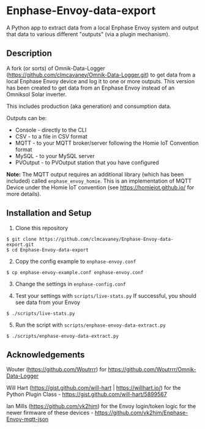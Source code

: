 # Enphase-Envoy-data-export

A Python app to extract data from a local Enphase Envoy system and output that data to various different "outputs" (via a plugin mechanism).


## Description

A fork (or sorts) of Omnik-Data-Logger (https://github.com/clmcavaney/Omnik-Data-Logger.git) to get data from a local Enphase Envoy device and log it to one or more outputs.  This version has been created to get data from an Enphase Envoy instead of an Omniksol Solar inverter.

This includes production (aka generation) and consumption data.

Outputs can be:
- Console - directly to the CLI
- CSV - to a file in CSV format
- MQTT - to your MQTT broker/server following the Homie IoT Convention format
- MySQL - to your MySQL server
- PVOutput - to PVOutput station that you have configured

**Note:** The MQTT output requires an additional library (which has been included) called `enphase_envoy_homie`.  This is an implementation of MQTT Device under the Homie IoT convention (see https://homieiot.github.io/ for more details).


## Installation and Setup

1. Clone this repository
```
$ git clone https://github.com/clmcavaney/Enphase-Envoy-data-export.git
$ cd Enphase-Envoy-data-export
```

2. Copy the config example to `enphase-envoy.conf`
```
$ cp enphase-envoy-example.conf enphase-envoy.conf
```

3. Change the settings in `enphase-config.conf`

4. Test your settings with `scripts/live-stats.py`
If successful, you should see data from your Envoy
```
$ ./scripts/live-stats.py
```

5. Run the script with `scripts/enphase-envoy-data-extract.py`
```
$ ./scripts/enphase-envoy-data-extract.py
```


## Acknowledgements

Wouter (https://github.com/Woutrrr) for https://github.com/Woutrrr/Omnik-Data-Logger

Will Hart (https://gist.github.com/will-hart | https://willhart.io/) for the Python Plugin Class - https://gist.github.com/will-hart/5899567

Ian Mills (https://github.com/vk2him) for the Envoy login/token logic for the newer firmware of these devices - https://github.com/vk2him/Enphase-Envoy-mqtt-json


